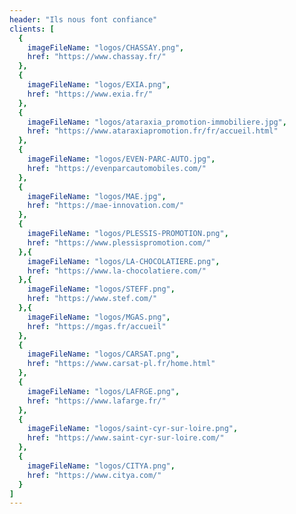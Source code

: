 ```yaml
---
header: "Ils nous font confiance"
clients: [
  {
    imageFileName: "logos/CHASSAY.png",
    href: "https://www.chassay.fr/"
  },
  {
    imageFileName: "logos/EXIA.png",
    href: "https://www.exia.fr/"
  },
  {
    imageFileName: "logos/ataraxia_promotion-immobiliere.jpg",
    href: "https://www.ataraxiapromotion.fr/fr/accueil.html"
  },
  {
    imageFileName: "logos/EVEN-PARC-AUTO.jpg",
    href: "https://evenparcautomobiles.com/"
  },
  {
    imageFileName: "logos/MAE.jpg",
    href: "https://mae-innovation.com/"
  },
  {
    imageFileName: "logos/PLESSIS-PROMOTION.png",
    href: "https://www.plessispromotion.com/"
  },{
    imageFileName: "logos/LA-CHOCOLATIERE.png",
    href: "https://www.la-chocolatiere.com/"
  },{
    imageFileName: "logos/STEFF.png",
    href: "https://www.stef.com/"
  },{
    imageFileName: "logos/MGAS.png",
    href: "https://mgas.fr/accueil"
  },
  {
    imageFileName: "logos/CARSAT.png",
    href: "https://www.carsat-pl.fr/home.html"
  },
  {
    imageFileName: "logos/LAFRGE.png",
    href: "https://www.lafarge.fr/"
  },
  {
    imageFileName: "logos/saint-cyr-sur-loire.png",
    href: "https://www.saint-cyr-sur-loire.com/"
  },
  {
    imageFileName: "logos/CITYA.png",
    href: "https://www.citya.com/"
  }
]
---
```

